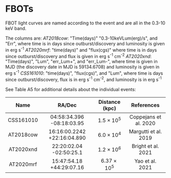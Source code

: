 # FBOTs

FBOT light curves are named according to the event and are all in the 0.3-10 keV band.

The columns are:
_AT2018cow_: "Time(days)" "0.3-10keVLum(erg)/s", and "Err", where time is in days since outburst/discovery and luminosity is given in erg s<sup>-1</sup>
_AT2020mrf_: "time(days)" and	"flux(cgs)" where time is in days since outburst/discovery and flux is given in erg s<sup>-1</sup> cm<sup>-2</sup>
_AT2020xnd_: "Time(days)", "Lum", "err_Lum+", and "err_Lum-", where time is given in MJD (the discovery date in MJD is 59134.6708) and luminosity is given in erg s<sup>-1</sup>
_CSS161010_: "time(days)", "flux(cgs)", and "Lum", where time is days since outburst/discovery, flux is in erg s<sup>-1</sup> cm<sup>-2</sup>, and luminosity is in erg s<sup>-1</sup>

See Table A5 for additional details about the individual events:

|Name | RA/Dec | Distance (kpc) | References|
| :---: | :---: | :---: | :---: |
|CSS161010 | 04:58:34.396 -08:18:03.95 | $1.5 \times 10^5$ | Coppejans et al. 2020|
|AT2018cow | 16:16:00.2242 +22:16:04.890 | $6.0 \times 10^4$ | Margutti et al. 2019|
|AT2020xnd | 22:20:02.04 -02:50:25.1 | $1.2 \times 10^6$ | Bright et al. 2021|
|AT2020mrf | 15:47:54.18 +44:29:07.16 | $6.37\times 10^5$ | Yao et al. 2021|
